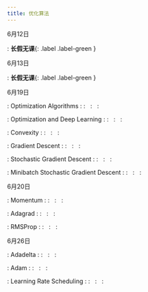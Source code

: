 ```yaml
---
title: 优化算法
---
```


6月12日

: **长假无课**{: .label .label-green }

6月13日

: **长假无课**{: .label .label-green }

6月19日

: Optimization Algorithms
  : [<span class="iconfont icon-xiaoshuo-copy"></span>](https://zh-v2.d2l.ai/chapter_optimization/index.html)
  : &nbsp; 
  :  &nbsp; 
  :  &nbsp; 

: Optimization and Deep Learning
  : [<span class="iconfont icon-xiaoshuo-copy"></span>](https://zh-v2.d2l.ai/chapter_optimization/optimization-intro.html)
  : &nbsp; 
  :  &nbsp; 
  :  &nbsp; 

: Convexity
  : [<span class="iconfont icon-xiaoshuo-copy"></span>](https://zh-v2.d2l.ai/chapter_optimization/convexity.html)
  : &nbsp; 
  :  &nbsp; 
  :  &nbsp; 

: Gradient Descent
  : [<span class="iconfont icon-xiaoshuo-copy"></span>](https://zh-v2.d2l.ai/chapter_optimization/gd.html)
  : &nbsp; 
  :  &nbsp; 
  :  &nbsp; 

: Stochastic Gradient Descent
  : [<span class="iconfont icon-xiaoshuo-copy"></span>](https://zh-v2.d2l.ai/chapter_optimization/sgd.html)
  : &nbsp; 
  :  &nbsp; 
  :  &nbsp; 

: Minibatch Stochastic Gradient Descent
  : [<span class="iconfont icon-xiaoshuo-copy"></span>](https://zh-v2.d2l.ai/chapter_optimization/minibatch-sgd.html)
  : &nbsp; 
  :  &nbsp; 
  :  &nbsp; 


6月20日

: Momentum
  : [<span class="iconfont icon-xiaoshuo-copy"></span>](https://zh-v2.d2l.ai/chapter_optimization/momentum.html)
  : &nbsp; 
  :  &nbsp; 
  :  &nbsp; 

: Adagrad
  : [<span class="iconfont icon-xiaoshuo-copy"></span>](https://zh-v2.d2l.ai/chapter_optimization/adagrad.html)
  : &nbsp; 
  :  &nbsp; 
  :  &nbsp; 

: RMSProp
  : [<span class="iconfont icon-xiaoshuo-copy"></span>](https://zh-v2.d2l.ai/chapter_optimization/rmsprop.html)
  : &nbsp; 
  :  &nbsp; 
  :  &nbsp; 


6月26日

: Adadelta
  : [<span class="iconfont icon-xiaoshuo-copy"></span>](https://zh-v2.d2l.ai/chapter_optimization/adadelta.html)
  : &nbsp; 
  :  &nbsp; 
  :  &nbsp; 

: Adam
  : [<span class="iconfont icon-xiaoshuo-copy"></span>](https://zh-v2.d2l.ai/chapter_optimization/adam.html)
  : &nbsp; 
  :  &nbsp; 
  :  &nbsp; 

: Learning Rate Scheduling
  : [<span class="iconfont icon-xiaoshuo-copy"></span>](https://zh-v2.d2l.ai/chapter_optimization/lr-scheduler.html)
  : &nbsp; 
  :  &nbsp; 
  :  &nbsp; 

